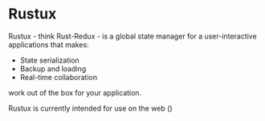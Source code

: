 # Rustux

Rustux - think Rust-Redux - is a global state manager for a user-interactive applications that makes:

- State serialization
- Backup and loading
- Real-time collaboration

work out of the box for your application.

Rustux is currently intended for use on the web ()


